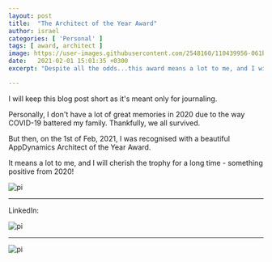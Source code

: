 ```yaml
---
layout: post
title:  "The Architect of the Year Award"
author: israel
categories: [ 'Personal' ]
tags: [ award, architect ]
image: https://user-images.githubusercontent.com/2548160/110439956-061b8b80-80b0-11eb-9946-0d3a0939952d.jpg
date:   2021-02-01 15:01:35 +0300
excerpt: "Despite all the odds...this award means a lot to me, and I will cherish the trophy for a long time"

---
```


I will keep this blog post short as it's meant only for journaling.

Personally, I don't have a lot of great memories in 2020 due to the way COVID-19 battered my family. Thankfully, we all survived. 

But then, on the 1st of Feb, 2021, I was recognised with a beautiful AppDynamics Architect of the Year Award.

It means a lot to me, and I will cherish the trophy for a long time - something positive from 2020!

<p class="aligncenter">
<img alt ="pi" class="lazyimg" src="https://user-images.githubusercontent.com/2548160/110439966-087de580-80b0-11eb-8aef-4af57fff85b5.jpeg"/> 
<hr>

LinkedIn:

<p class="aligncenter">
<img alt ="pi" class="lazyimg" src="https://user-images.githubusercontent.com/2548160/110440146-42e78280-80b0-11eb-978b-d4193896df0b.jpg"/> 
<hr>


<p class="aligncenter">
<img alt ="pi" class="lazyimg" src="https://user-images.githubusercontent.com/2548160/110439971-0a47a900-80b0-11eb-8bfd-974bfc07eeb5.jpeg"/> 
